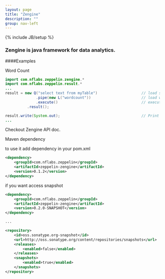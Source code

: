 ```yaml
---
layout: page
title: "Zengine"
description: ""
group: nav-left
---
```

{% include JB/setup %}
### Zengine is java framework for data analytics.
####Examples

Word Count
```java
import com.nflabs.zeppelin.zengine.*
import com.nflabs.zeppelin.result.*
...
result = new Q("select text from myTable")                    // load some data
              .pipe(new L("wordcount"))                       // load wordcount library
              .execute()                                      // execute
	      .result();

result.write(System.out);                                     // Print result to stdout
...
```

Checkout Zengine API doc. 

Maven dependency

to use it add dependency in your pom.xml
```xml
<dependency>
    <groupId>com.nflabs.zeppelin</groupId>
    <artifactId>zeppelin-zengine</artifactId>
    <version>0.1.2</version>
</dependency>
```
if you want access snapshot
```xml
<dependency>
    <groupId>com.nflabs.zeppelin</groupId>
    <artifactId>zeppelin-zengine</artifactId>
    <version>0.2.0-SNAPSHOT</version>
</dependency>

...

<repository>
    <id>oss.sonatype.org-snapshot</id>
    <url>http://oss.sonatype.org/content/repositories/snapshots</url>
    <releases>
        <enabled>false</enabled>
    </releases>
    <snapshots>
        <enabled>true</enabled>
    </snapshots>
</repository>
```
